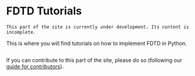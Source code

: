 # FDTD Tutorials

```{warning}
This part of the site is currently under development. Its content is incomplete.
```

This is where you will find tutorials on how to implement FDTD in Python.

```{tableofcontents}
```

If you can contribute to this part of the site, please do so (following our [guide for contributors](../about/contribute-contribute)).
